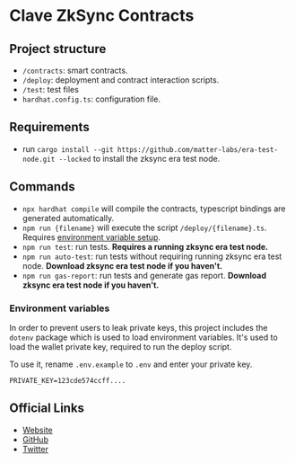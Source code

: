 # Clave ZkSync Contracts

## Project structure

-   `/contracts`: smart contracts.
-   `/deploy`: deployment and contract interaction scripts.
-   `/test`: test files
-   `hardhat.config.ts`: configuration file.

## Requirements

-   run `cargo install --git https://github.com/matter-labs/era-test-node.git --locked` to install the zksync era test node.

## Commands

-   `npx hardhat compile` will compile the contracts, typescript bindings are generated automatically.
-   `npm run {filename}` will execute the script `/deploy/{filename}.ts`. Requires [environment variable setup](#environment-variables).
-   `npm run test`: run tests. **Requires a running zksync era test node.**
-   `npm run auto-test`: run tests without requiring running zksync era test node. **Download zksync era test node if you haven't.**
-   `npm run gas-report`: run tests and generate gas report. **Download zksync era test node if you haven't.**

### Environment variables

In order to prevent users to leak private keys, this project includes the `dotenv` package which is used to load environment variables. It's used to load the wallet private key, required to run the deploy script.

To use it, rename `.env.example` to `.env` and enter your private key.

```
PRIVATE_KEY=123cde574ccff....
```

## Official Links

-   [Website](https://getclave.io/)
-   [GitHub](https://github.com/getclave)
-   [Twitter](https://twitter.com/getclave)
